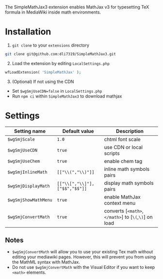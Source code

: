 The SimpleMathJax3 extension enables MathJax v3 for typesetting TeX formula in MediaWiki inside math environments.


# Installation
1. `git clone` to your `extensions` directory
```Bash
git clone git@github.com:dli7319/SimpleMathJax3.git
```
2. Load the extension by editing `LocalSettings.php`
```PHP
wfLoadExtension( 'SimpleMathJax' );
```
3. (Optional) If not using the CDN
 * Set `$wgSmjUseCDN=false` in `LocalSettings.php`
 * Run `npm ci` within `SimpleMathJax3` to download mathjax


# Settings
| Setting name         | Default value                 | Description                                   |
| -------------------- | ----------------------------- | --------------------------------------------- |
| `$wgSmjScale`        | `1.0`                           | chtml font scale                              |
| `$wgSmjUseCDN`       | `true`                          | use CDN or local scripts                      |
| `$wgSmjUseChem`      | `true`                          | enable chem tag                               |
| `$wgSmjInlineMath`   | `[["\\(","\\)"]]`               | inline math symbols pairs                     |
| `$wgSmjDisplayMath`  | `[["\\[","\\]"],["$$","$$"]]`   | display math symbols pairs                    |
| `$wgSmjShowMathMenu` | `true`                          | enable MathJax context menu                   |
| `$wgSmjConvertMath`  | `true`                          | converts [`<math>`,`</math>`] to [`\(`,`\)`] on load  |


## Notes
* `$wgSmjConvertMath` will allow you to use your existing Tex math without editing your mediawiki pages. However, this will prevent you from using the MathML syntax with MathJax.
* Do not use `$wgSmjConvertMath` with the Visual Editor if you want to keep `<math>` elements.
